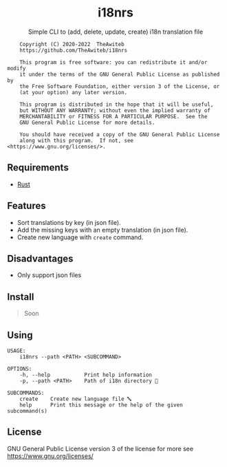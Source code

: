 <div align="center">

# i18nrs
Simple CLI to (add, delete, update, create) i18n translation file

</div>

```
    Copyright (C) 2020-2022  TheAwiteb
    https://github.com/TheAwiteb/i18nrs

    This program is free software: you can redistribute it and/or modify
    it under the terms of the GNU General Public License as published by
    the Free Software Foundation, either version 3 of the License, or
    (at your option) any later version.

    This program is distributed in the hope that it will be useful,
    but WITHOUT ANY WARRANTY; without even the implied warranty of
    MERCHANTABILITY or FITNESS FOR A PARTICULAR PURPOSE.  See the
    GNU General Public License for more details.

    You should have received a copy of the GNU General Public License
    along with this program.  If not, see <https://www.gnu.org/licenses/>.
```

## Requirements
 * [Rust](https://www.rust-lang.org/)

## Features
- Sort translations by key (in json file).
- Add the missing keys with an empty translation (in json file).
- Create new language with `create` command.

## Disadvantages
- Only support json files

## Install
> Soon

## Using
```
USAGE:
    i18nrs --path <PATH> <SUBCOMMAND>

OPTIONS:
    -h, --help           Print help information
    -p, --path <PATH>    Path of i18n directory 📂

SUBCOMMANDS:
    create    Create new language file 🔤
    help      Print this message or the help of the given subcommand(s)

```

## License
GNU General Public License version 3 of the license for more see <https://www.gnu.org/licenses/>
